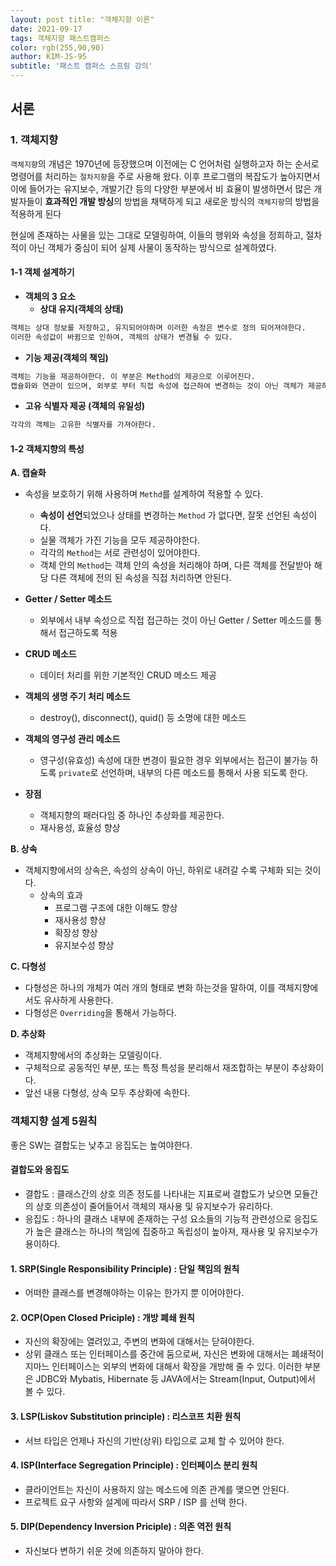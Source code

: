 ```yaml
---
layout: post title: "객체지향 이론"
date: 2021-09-17 
tags: 객체지향 패스트캠퍼스
color: rgb(255,90,90)
author: KIM-JS-95 
subtitle: '패스트 캠퍼스 스프링 강의'
---
```


## 서론



### 1. 객체지향
`객체지향`의 개념은 1970년에 등장했으며 이전에는 C 언어처럼 실행하고자 하는 순서로 명령어를 처리하는 `절차지향`을 주로 사용해 왔다.
이후 프로그램의 복잡도가 높아지면서 이에 들어가는 유지보수, 개발기간 등의 다양한 부분에서 비 효율이 발생하면서
많은 개발자들이 **효과적인 개발 방싱**의 방법을 채택하게 되고 새로운 방식의 `객체지향`의 방법을 적용하게 된다

현실에 존재하는 사물을 있는 그대로 모델링하여, 이들의 행위와 속성을 정희하고, 절차적이 아닌 객체가 중심이 되어 실제 사물이 동작하는 방식으로
설계하였다.

#### 1-1 객체 설계하기

 - **객체의 3 요소**
   - **상대 유지(객체의 상태)**
 ```bash
객체는 상대 정보를 저장하고, 유지되어야하며 이러한 속정은 변수로 정의 되어져야한다. 
이러한 속성값이 바뀜으로 인하여, 객체의 상태가 변경될 수 있다.
```
   - **기능 제공(객체의 책임)**
```bash
객체는 기능을 재공하야한다. 이 부분은 Method의 제공으로 이루어진다.
캡슐화와 연관이 있으며, 외부로 부터 직접 속성에 접근하여 변경하는 것이 아닌 객체가 제공하는 Method로 기능이 제공되어져야한다.
```
   - **고유 식별자 제공 (객체의 유일성)**
 ```bash
각각의 객체는 고유한 식별자를 가져야한다.
```

#### 1-2 객체지향의 특성

**A. 캡슐화**
  - 속성을 보호하기 위해 사용하며 `Methd`를 설계하여 적용할 수 있다.
    - **속성이 선언**되었으나 상태를 변경하는 `Method` 가 없다면, 잘못 선언된 속성이다.
    - 실물 객체가 가진 기능을 모두 제공하야한다.
    - 각각의 `Method`는 서로 관련성이 있어야한다.
    - 객체 안의 `Method`는 객체 안의 속성을 처리해야 하며, 다른 객체를 전달받아 해당 다른 객체에 전의 된 속성을 직접 처리하면 안된다.

  - **Getter / Setter 메소드**
    - 외부에서 내부 속성으로 직접 접근하는 것이 아닌 Getter / Setter 메소드를 통해서 접근하도록 적용


- **CRUD 메소드**
  - 데이터 처리를 위한 기본적인 CRUD 메소드 제공


- **객체의 생명 주기 처리 메소드**
    - destroy(), disconnect(), quid() 등 소명에 대한 메소드


- **객체의 영구성 관리 메소드**
    - 영구성(유효성) 속성에 대한 변경이 필요한 경우 외부에서는 접근이 불가능 하도록 `private`로 선언하며, 내부의 다른 메소드를 통해서 사용 되도록 한다.


- **장점**
  - 객체지향의 패러다임 중 하나인 추상화를 제공한다.
  - 재사용성, 효율성 향상

  
**B. 상속**
- 객체지향에서의 상속은, 속성의 상속이 아닌, 하위로 내려갈 수록 구체화 되는 것이다.
  - 상속의 효과
    - 프로그램 구조에 대한 이해도 향상
    - 재사용성 향상
    - 확장성 향상
    - 유지보수성 향상


**C. 다형성**
- 다형성은 하나의 개체가 여러 개의 형태로 변화 하는것을 말하여, 이를 객체지향에서도 유사하게 사용한다.
- 다형성은 `Overriding`을 통해서 가능하다.

**D. 추상화**
- 객체지향에서의 추상화는 모델링이다.
- 구체적으로 공동적인 부분, 또는 특정 특성을 분리해서 재조합하는 부분이 추상화이다.
- 앞선 내용 다형성, 상속 모두 추상화에 속한다.


### 객체지향 설계 5원칙
좋은 SW는 결합도는 낮추고 응집도는 높여야한다.

#### 결합도와 응집도

- 결합도 : 클래스간의 상호 의존 정도를 나타내는 지표로써 결합도가 낮으면 모듈간의 상호 의존성이 줄어들어서 객체의 재사용 및 유지보수가 유리하다.
- 응집도 : 하나의 클래스 내부에 존재하는 구성 요소들의 기능적 관련성으로 응집도가 높은 클래스는 하나의 책임에 집중하고 독립성이 높아져, 재사용 및 유지보수가 용이하다.


#### 1. SRP(Single Responsibility Principle) : 단일 책임의 원칙
 - 어떠한 클래스를 변경해야하는 이유는 한가지 뿐 이어야한다.


#### 2. OCP(Open Closed Priciple) : 개방 폐쇄 원칙
 - 자신의 확장에는 열려있고, 주변의 변화에 대해서는 닫혀야한다.
 - 상위 클래스 또는 인터페이스를 중간에 둠으로써, 자신은 변화에 대해서는 폐쇄적이지마느 인터페이스는 외부의 변화에 대해서 확장을 개방해 줄 수 있다.
이러한 부분은 JDBC와 Mybatis, Hibernate 등 JAVA에서는 Stream(Input, Output)에서 볼 수 있다.


#### 3. LSP(Liskov Substitution principle) : 리스코프 치환 원칙
 - 서브 타입은 언제나 자신의 기반(상위) 타입으로 교체 할 수 있어야 한다. 


#### 4. ISP(Interface Segregation Principle) : 인터페이스 분리 원칙
 - 클라이언트는 자신이 사용하지 않는 메소드에 의존 관계를 맺으면 안된다.
 - 프로젝트 요구 사항와 설계에 따라서 SRP / ISP 를 선택 한다.

#### 5. DIP(Dependency Inversion Priciple) : 의존 역전 원칙
 - 자신보다 변하기 쉬운 것에 의존하지 말아야 한다.